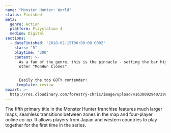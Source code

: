 ```yaml
---
name: "Monster Hunter: World"
status: Finished
meta:
  genre: Action
  platform: Playstation 4
  medium: Digital
sections:
  - dateFinished: "2018-02-15T06:00:00.000Z"
    stars: "5"
    playtime: "300"
    content: >-
      As a fan of the genre, this is the pinnacle - setting the bar high for the
      other "MonHun Clones". 


      Easily the top GOTY contender!
    _template: review
boxart: >-
  http://res.cloudinary.com/forestry-chris/image/upload/v1630092940/2996112-monster_hunter_-_world_v1_zbglxz.jpg
---
```


The fifth primary title in the Monster Hunter franchise features much larger maps, seamless transitions between zones in the map and four-player online co-op. It allows players from Japan and western countries to play together for the first time in the series.
